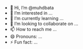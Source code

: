 - 👋 Hi, I’m @muhdbata
- 👀 I’m interested in ...
- 🌱 I’m currently learning ...
- 💞️ I’m looking to collaborate on ...
- 📫 How to reach me ...
- 😄 Pronouns: ...
- ⚡ Fun fact: ...

<!---
muhdbata/muhdbata is a ✨ special ✨ repository because its `README.md` (this file) appears on your GitHub profile.
You can click the Preview link to take a look at your changes.
--->
